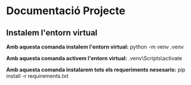 # Documentació Projecte
## Instalem l'entorn virtual
**Amb aquesta comanda instalem l'entorn virtual:**
python -m venv .venv

**Amb aquesta comanda activem l'entorn virtual:**
.venv\Scripts\activate

**Amb aquesta comanda instalarem tots els requeriments nesesaris:**
pip install -r requirements.txt
